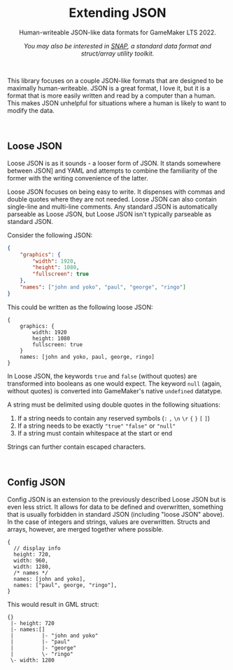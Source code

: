 <h1 align="center">Extending JSON</h1>

<p align="center">Human-writeable JSON-like data formats for GameMaker LTS 2022.</p>

<p align="center"><i>You may also be interested in <a href="https://github.com/JujuAdams/SNAP">SNAP</a>, a standard data format and struct/array utility toolkit.</i></p>

&nbsp;

This library focuses on a couple JSON-like formats that are designed to be maximally human-writeable. JSON is a great format, I love it, but it is a format that is more easily written and read by a computer than a human. This makes JSON unhelpful for situations where a human is likely to want to modify the data.

&nbsp;

## Loose JSON

Loose JSON is as it sounds - a looser form of JSON. It stands somewhere between JSON] and YAML and attempts to combine the familiarity of the former with the writing convenience of the latter.

Loose JSON focuses on being easy to write. It dispenses with commas and double quotes where they are not needed. Loose JSON can also contain single-line and multi-line comments. Any standard JSON is automatically parseable as Loose JSON, but Loose JSON isn't typically parseable as standard JSON.

Consider the following JSON:

```json
{
	"graphics": {
		"width": 1920,
		"height": 1080,
		"fullscreen": true
	},
	"names": ["john and yoko", "paul", "george", "ringo"]
}
```

This could be written as the following loose JSON:

```
{
	graphics: {
		width: 1920
		height: 1080
		fullscreen: true
	}
	names: [john and yoko, paul, george, ringo]
}
```

In Loose JSON, the keywords `true` and `false` (without quotes) are transformed into booleans as one would expect. The keyword `null` (again, without quotes) is converted into GameMaker's native `undefined` datatype.

A string must be delimited using double quotes in the following situations:
1. If a string needs to contain any reserved symbols (`:` `,` `\n` `\r` `{` `}` `[` `]`)
2. If a string needs to be exactly `"true"` `"false"` or `"null"`
3. If a string must contain whitespace at the start or end

Strings can further contain escaped characters.

&nbsp;

## Config JSON

Config JSON is an extension to the previously described Loose JSON but is even less strict. It allows for data to be defined and overwritten, something that is usually forbidden in standard JSON (including "loose JSON" above). In the case of integers and strings, values are overwritten. Structs and arrays, however, are merged together where possible.

```
{
  // display info
  height: 720,
  width: 960,
  width: 1280,
  /* names */
  names: [john and yoko],
  names: ["paul", george, "ringo"],
}
```

This would result in GML struct:

```
{}
 |- height: 720
 |- names:[]
 |         |- "john and yoko"
 |         |- "paul"
 |         |- "george"
 |         \- "ringo"
 \- width: 1280
```
